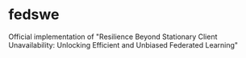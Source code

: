 # fedswe
Official implementation of "Resilience Beyond Stationary Client Unavailability: Unlocking Efficient and Unbiased Federated Learning"
